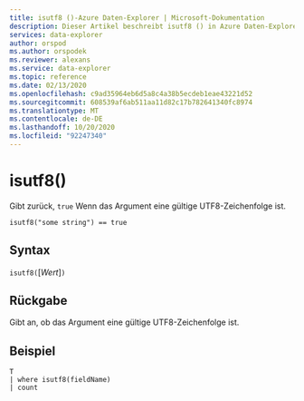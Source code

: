```yaml
---
title: isutf8 ()-Azure Daten-Explorer | Microsoft-Dokumentation
description: Dieser Artikel beschreibt isutf8 () in Azure Daten-Explorer.
services: data-explorer
author: orspod
ms.author: orspodek
ms.reviewer: alexans
ms.service: data-explorer
ms.topic: reference
ms.date: 02/13/2020
ms.openlocfilehash: c9ad35964eb6d5a8c4a38b5ecdeb1eae43221d52
ms.sourcegitcommit: 608539af6ab511aa11d82c17b782641340fc8974
ms.translationtype: MT
ms.contentlocale: de-DE
ms.lasthandoff: 10/20/2020
ms.locfileid: "92247340"
---
```

# <a name="isutf8"></a>isutf8()

Gibt zurück, `true` Wenn das Argument eine gültige UTF8-Zeichenfolge ist.
    
```kusto
isutf8("some string") == true
```

## <a name="syntax"></a>Syntax

`isutf8(`[*Wert*]`)`

## <a name="returns"></a>Rückgabe

Gibt an, ob das Argument eine gültige UTF8-Zeichenfolge ist.

## <a name="example"></a>Beispiel

```kusto
T
| where isutf8(fieldName)
| count
```